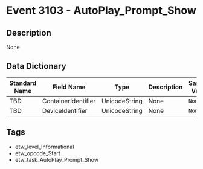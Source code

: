 # Event 3103 - AutoPlay_Prompt_Show

## Description
None

## Data Dictionary
|Standard Name|Field Name|Type|Description|Sample Value|
|---|---|---|---|---|
|TBD|ContainerIdentifier|UnicodeString|None|`None`|
|TBD|DeviceIdentifier|UnicodeString|None|`None`|

## Tags
* etw_level_Informational
* etw_opcode_Start
* etw_task_AutoPlay_Prompt_Show